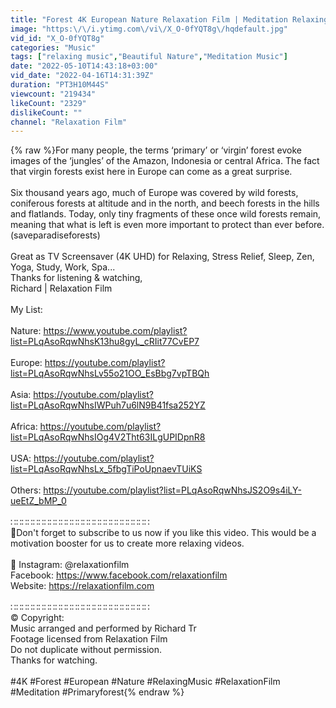 ```yaml
---
title: "Forest 4K European Nature Relaxation Film | Meditation Relaxing Music | Nature Soundscapes"
image: "https:\/\/i.ytimg.com\/vi\/X_O-0fYQT8g\/hqdefault.jpg"
vid_id: "X_O-0fYQT8g"
categories: "Music"
tags: ["relaxing music","Beautiful Nature","Meditation Music"]
date: "2022-05-10T14:43:18+03:00"
vid_date: "2022-04-16T14:31:39Z"
duration: "PT3H10M44S"
viewcount: "219434"
likeCount: "2329"
dislikeCount: ""
channel: "Relaxation Film"
---
```

{% raw %}For many people, the terms ‘primary’ or ‘virgin’ forest evoke images of the ‘jungles’ of the Amazon, Indonesia or central Africa.  The fact that virgin forests exist here in Europe can come as a great surprise.<br /><br />Six thousand years ago, much of Europe was covered by wild forests, coniferous forests at altitude and in the north, and beech forests in the hills and flatlands.  Today, only tiny fragments of these once wild forests remain, meaning that what is left is even more important to protect than ever before.<br />(saveparadiseforests)<br /><br />Great as TV Screensaver (4K UHD) for Relaxing, Stress Relief, Sleep, Zen, Yoga, Study, Work, Spa... <br />Thanks for listening &amp; watching,<br />Richard | Relaxation Film<br /><br />My List:<br /><br />Nature: <a rel="nofollow" target="blank" href="https://www.youtube.com/playlist?list=PLqAsoRqwNhsK13hu8gyL_cRIit77CvEP7">https://www.youtube.com/playlist?list=PLqAsoRqwNhsK13hu8gyL_cRIit77CvEP7</a><br /><br />Europe: <a rel="nofollow" target="blank" href="https://youtube.com/playlist?list=PLqAsoRqwNhsLv55o21OO_EsBbg7vpTBQh">https://youtube.com/playlist?list=PLqAsoRqwNhsLv55o21OO_EsBbg7vpTBQh</a><br /><br />Asia: <a rel="nofollow" target="blank" href="https://youtube.com/playlist?list=PLqAsoRqwNhsIWPuh7u6lN9B41fsa252YZ">https://youtube.com/playlist?list=PLqAsoRqwNhsIWPuh7u6lN9B41fsa252YZ</a><br /><br />Africa: <a rel="nofollow" target="blank" href="https://youtube.com/playlist?list=PLqAsoRqwNhsIOg4V2Tht63ILgUPIDpnR8">https://youtube.com/playlist?list=PLqAsoRqwNhsIOg4V2Tht63ILgUPIDpnR8</a><br /><br />USA: <a rel="nofollow" target="blank" href="https://youtube.com/playlist?list=PLqAsoRqwNhsLx_5fbgTiPoUpnaevTUiKS">https://youtube.com/playlist?list=PLqAsoRqwNhsLx_5fbgTiPoUpnaevTUiKS</a><br /><br />Others: <a rel="nofollow" target="blank" href="https://youtube.com/playlist?list=PLqAsoRqwNhsJS2O9s4iLY-ueEtZ_bMP_0">https://youtube.com/playlist?list=PLqAsoRqwNhsJS2O9s4iLY-ueEtZ_bMP_0</a><br /><br />∷∷∷∷∷∷∷∷∷∷∷∷∷∷∷∷∷∷∷∷∷∷∷∷∷ <br />👋Don't forget to subscribe to us now if you like this video. This would be a motivation booster for us to create more relaxing videos.<br /><br />📲  Instagram: @relaxationfilm<br />Facebook: <a rel="nofollow" target="blank" href="https://www.facebook.com/relaxationfilm">https://www.facebook.com/relaxationfilm</a><br />Website: <a rel="nofollow" target="blank" href="https://relaxationfilm.com">https://relaxationfilm.com</a><br /><br />∷∷∷∷∷∷∷∷∷∷∷∷∷∷∷∷∷∷∷∷∷∷∷∷∷<br />© Copyright:<br />Music arranged and performed by Richard Tr<br />Footage licensed from Relaxation Film<br />Do not duplicate without permission.<br />Thanks for watching.<br /><br />#4K #Forest #European #Nature #RelaxingMusic  #RelaxationFilm #Meditation #Primaryforest{% endraw %}
